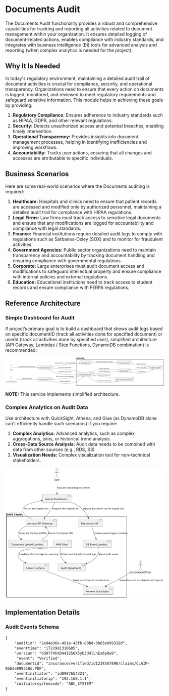 # Documents Audit

The Documents Audit functionality provides a robust and comprehensive capabilities for tracking and reporting all activities related to document management within your organization. It ensures detailed logging of document-related actions, enables compliance with industry standards, and integrates with business intelligence (BI) tools for advanced analysis and reporting (when complex analytics is needed for the project).

## Why It Is Needed

In today's regulatory environment, maintaining a detailed audit trail of document activities is crucial for compliance, security, and operational transparency. Organizations need to ensure that every action on documents is logged, monitored, and reviewed to meet regulatory requirements and safeguard sensitive information. This module helps in achieving these goals by providing:

1. **Regulatory Compliance:** Ensures adherence to industry standards such as HIPAA, GDPR, and other relevant regulations.
2. **Security:** Detects unauthorized access and potential breaches, enabling timely intervention.
3. **Operational Transparency:** Provides insights into document management processes, helping in identifying inefficiencies and improving workflows.
4. **Accountability:** Tracks user actions, ensuring that all changes and accesses are attributable to specific individuals.

## Business Scenarios

Here are some real-world scenarios where the Documents auditing is required:

1. **Healthcare:** Hospitals and clinics need to ensure that patient records are accessed and modified only by authorized personnel, maintaining a detailed audit trail for compliance with HIPAA regulations.
2. **Legal Firms:** Law firms must track access to sensitive legal documents and ensure that any modifications are logged for accountability and compliance with legal standards.
3. **Finance:** Financial institutions require detailed audit logs to comply with regulations such as Sarbanes-Oxley (SOX) and to monitor for fraudulent activities.
4. **Government Agencies:** Public sector organizations need to maintain transparency and accountability by tracking document handling and ensuring compliance with governmental regulations.
5. **Corporate:** Large enterprises must audit document access and modifications to safeguard intellectual property and ensure compliance with internal policies and external regulations.
6. **Education:** Educational institutions need to track access to student records and ensure compliance with FERPA regulations.

## Reference Architecture

### Simple Dashboard for Audit

If project’s primary goal is to build a dashboard that shows audit logs based on specific documentID (track all activities done for specified document) or userId (track all activities done by specified user), simplified architecture (API Gateway, Lambdas / Step Functions, DynamoDB combination) is recommended:

![PlantUml Diagram](https://github.com/daria-serkova/aws-cdk/blob/main/documents-services/documents-management-solution/architecture/documents-audit/s3-documents-audit-simplified-architecture.png)

**NOTE:** This service implements simplified architecture.

### Complex Analytics on Audit Data

Use architecture with QuickSight, Athena, and Glue (as DynamoDB alone can't efficiently handle such scenarios) if you require:

1. **Complex Analytics:** Advanced analytics, such as complex aggregations, joins, or historical trend analysis.
2. **Cross-Data Source Analysis:** Audit data needs to be combined with data from other sources (e.g., RDS, S3)
3. **Visualization Needs:** Complex visualization tool for non-technical stakeholders.

![PlantUml Diagram](https://github.com/daria-serkova/aws-cdk/blob/main/documents-services/documents-management-solution/architecture/documents-audit/s3-documents-audit-advanced-architecture.png)

## Implementation Details

### Audit Events Schema

```
{
    "auditid": "2e94e36e-491e-43fb-80bd-0b63e099318d",
    "eventtime": "1722981316605",
    "version": "dd9774hXD441S56X5ybJd4lLnEx6p0w9",
     "event": "Verified",
    "documentid": "insurance/verified/id1234567890/claims/CLAIM-0b63e099318d.PDF",
    "eventinitiator": "id0987654321",
    "eventinitiatorip": "192.168.1.1",
    "initiatorsystemcode": "ABC_SYSTEM"
}